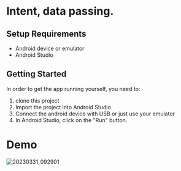 
# Intent, data passing.


## Setup Requirements

- Android device or emulator
- Android Studio

## Getting Started

In order to get the app running yourself, you need to:

1.  clone this project
2.  Import the project into Android Studio
3.  Connect the android device with USB or just use your emulator
4.  In Android Studio, click on the "Run" button.

# Demo


![20230331_092901](https://user-images.githubusercontent.com/94564307/229073469-2ef927bc-786a-479e-ad52-26fa3c34db39.gif)
